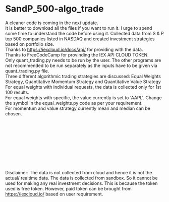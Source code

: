 # SandP_500-algo_trade
A cleaner code is coming in the next update. <br>
It is better to download all the files if you want to run it.
I urge to spend some time to understand the code before using it.
Collected data from S &amp; P top 500 companies listed in NASDAQ and created investment strategies based on portfolio size. <br>
Thanks to https://iexcloud.io/docs/api/ for providing with the data. <br>
Thanks to FreeCodeCamp for provinding the IEX API CLOUD TOKEN. <br>
Only quant_trading.py needs to be run by the user. The other programs are not recommended to be run separately as the inputs have to be given via quant_trading.py file. <br>
Three different algorithmic trading strategies are discussed: Equal Weights Strategy, Quantitative Momentum Strategy and Quantitative Value Strategy <br>
For equal weights with individual requests, the data is collected only for 1st 100 results. <br>
For equal weights with specific, the value currently is set to 'AAPL'. Change the symbol in the equal_weights.py code as per your requirement. <br>
For momentum and value strategy currently mean and median can be chosen. <br>
<br><br><br><br><br><br><br><br><br><br>
Disclaimer: The data is not collected from cloud and hence it is not the actual/ realtime data. The data is collected from sandbox. So it cannot be used for making any real investment decisions. This is because the token used is free token. However, paid token can be brought from https://iexcloud.io/ based on user requirement.
